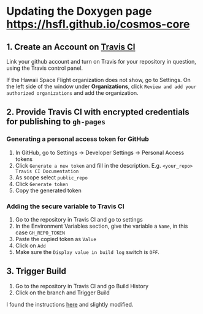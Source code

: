 # Updating the Doxygen page https://hsfl.github.io/cosmos-core 

## 1. Create an Account on [Travis CI](https://travis-ci.org/)
Link your github account and turn on Travis for your repository in question, using the Travis control panel. 

If the Hawaii Space Flight organization does not show, go to Settings. On the left side of the window under **Organizations**, click `Review and add your authorized organizations` and add the organization. 

## 2. Provide Travis CI with encrypted credentials for publishing to `gh-pages`
### Generating a personal access token for GitHub
1. In GitHub, go to Settings -> Developer Settings -> Personal Access tokens
2. Click `Generate a new token` and fill in the description. E.g. `<your_repo> Travis CI Documentation`
3. As scope select `public_repo`
4. Click `Generate token`
5. Copy the generated token 

### Adding the secure variable to Travis CI
1. Go to the repository in Travis CI and go to settings
2. In the Environment Variables section, give the variable a `Name`, in this case `GH_REPO_TOKEN`
3. Paste the copied token as `Value`
4. Click on `Add`
5. Make sure the `Display value in build log` switch is `OFF`.

## 3. Trigger Build
1. Go to the repository in Travis CI and go Build History 
2. Click on the branch and Trigger Build

I found the instructions [here](https://gist.github.com/vidavidorra/548ffbcdae99d752da02) and slightly modified. 
